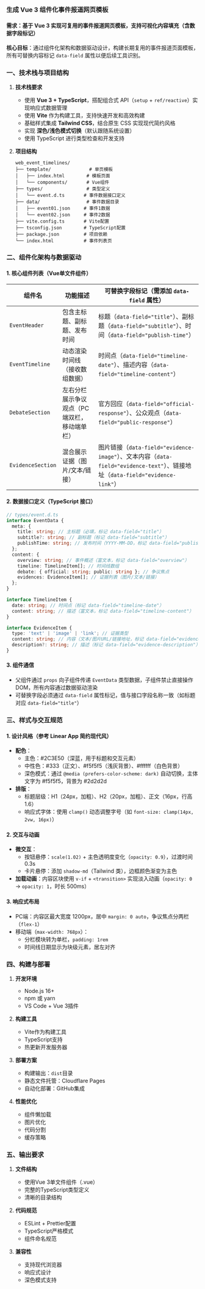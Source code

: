 ### 生成 Vue 3 组件化事件报道网页模板


#### **需求：基于 Vue 3 实现可复用的事件报道网页模板，支持可视化内容填充（含数据字段标记）**  
**核心目标**：通过组件化架构和数据驱动设计，构建长期复用的事件报道页面模板，所有可替换内容标记 `data-field` 属性以便后续工具识别。


### **一、技术栈与项目结构**  
1. **技术栈要求**  
   - 使用 **Vue 3 + TypeScript**，搭配组合式 API（`setup` + `ref/reactive`）实现响应式数据管理
   - 使用 **Vite** 作为构建工具，支持快速开发和高效构建
   - 基础样式集成 **Tailwind CSS**，结合原生 CSS 实现现代简约风格
   - 实现 **深色/浅色模式切换**（默认跟随系统设置）
   - 使用 TypeScript 进行类型检查和开发支持

2. **项目结构**  
   ```
   web_event_timelines/
   ├── template/              # 单页模板
   │   ├── index.html        # 模板页面
   │   └── components/       # Vue组件
   ├── types/                # 类型定义
   │   └── event.d.ts       # 事件数据接口定义
   ├── data/                 # 事件数据目录
   │   ├── event01.json     # 事件1数据
   │   └── event02.json     # 事件2数据
   ├── vite.config.ts       # Vite配置
   ├── tsconfig.json        # TypeScript配置
   ├── package.json         # 项目依赖
   └── index.html           # 事件列表页
   ```


### **二、组件化架构与数据驱动**  
#### **1. 核心组件列表（Vue单文件组件）**  
| 组件名          | 功能描述                                                                 | 可替换字段标记（需添加 `data-field` 属性）          |  
|-----------------|--------------------------------------------------------------------------|---------------------------------------------------|  
| `EventHeader`   | 包含主标题、副标题、发布时间                                             | 标题（`data-field="title"`）、副标题（`data-field="subtitle"`）、时间（`data-field="publish-time"`） |  
| `EventTimeline` | 动态渲染时间线（接收数组数据）                                           | 时间点（`data-field="timeline-date"`）、描述内容（`data-field="timeline-content"`） |  
| `DebateSection` | 左右分栏展示争议观点（PC端双栏，移动端单栏）                             | 官方回应（`data-field="official-response"`）、公众观点（`data-field="public-response"`） |  
| `EvidenceSection` | 混合展示证据（图片/文本/链接）                                            | 图片链接（`data-field="evidence-image"`）、文本内容（`data-field="evidence-text"`）、链接地址（`data-field="evidence-link"`） |  

#### **2. 数据接口定义（TypeScript 接口）**  
```typescript
// types/event.d.ts
interface EventData {
  meta: {
    title: string; // 主标题（必填，标记 data-field="title"）
    subtitle?: string; // 副标题（标记 data-field="subtitle"）
    publishTime: string; // 发布时间（YYYY-MM-DD，标记 data-field="publish-time"）
  };
  content: {
    overview: string; // 事件概述（富文本，标记 data-field="overview"）
    timeline: TimelineItem[]; // 时间线数组
    debate: { official: string; public: string }; // 争议焦点
    evidences: EvidenceItem[]; // 证据列表（图片/文本/链接）
  };
}

interface TimelineItem {
  date: string; // 时间点（标记 data-field="timeline-date"）
  content: string; // 描述（富文本，标记 data-field="timeline-content"）
}

interface EvidenceItem {
  type: 'text' | 'image' | 'link'; // 证据类型
  content: string; // 内容（文本/图片URL/链接地址，标记 data-field="evidence-content"）
  description?: string; // 描述（标记 data-field="evidence-description"）
}
```

#### **3. 组件通信**  
- 父组件通过 `props` 向子组件传递 `EventData` 类型数据，子组件禁止直接操作 DOM，所有内容通过数据驱动渲染
- 可替换字段必须通过 `data-field` 属性标记，值与接口字段名称一致（如标题对应 `data-field="title"`）


### **三、样式与交互规范**  
#### **1. 设计风格（参考 Linear App 简约现代风）**  
- **配色**：  
  - 主色：#2C3E50（深蓝，用于标题和交互元素）  
  - 中性色：#333（正文）、#f5f5f5（浅灰背景）、#ffffff（白色背景）  
  - 深色模式：通过 `@media (prefers-color-scheme: dark)` 自动切换，主体文字为 #f5f5f5，背景为 #2d2d2d
- **排版**：  
  - 标题层级：H1（24px，加粗）、H2（20px，加粗）、正文（16px，行高 1.6）
  - 响应式字体：使用 `clamp()` 动态调整字号（如 `font-size: clamp(14px, 2vw, 16px)`）

#### **2. 交互与动画**  
- **微交互**：  
  - 按钮悬停：`scale(1.02)` + 主色透明度变化（`opacity: 0.9`），过渡时间 0.3s
  - 卡片悬停：添加 `shadow-md`（Tailwind 类），边框颜色渐变为主色
- **加载动画**：内容区块使用 `v-if` + `<transition>` 实现淡入动画（`opacity: 0` → `opacity: 1`，时长 500ms）

#### **3. 响应式布局**  
- PC端：内容区最大宽度 1200px，居中 `margin: 0 auto`，争议焦点分两栏（`flex-1`）
- 移动端（`max-width: 768px`）：  
  - 分栏模块转为单栏，`padding: 1rem`
  - 时间线日期显示为块级元素，居左对齐


### **四、构建与部署**
1. **开发环境**
   - Node.js 16+
   - npm 或 yarn
   - VS Code + Vue 3插件

2. **构建工具**
   - Vite作为构建工具
   - TypeScript支持
   - 热更新开发服务器

3. **部署方案**
   - 构建输出：`dist`目录
   - 静态文件托管：Cloudflare Pages
   - 自动化部署：GitHub集成

4. **性能优化**
   - 组件懒加载
   - 图片优化
   - 代码分割
   - 缓存策略


### **五、输出要求**  
1. **文件结构**  
   - 使用Vue 3单文件组件（.vue）
   - 完整的TypeScript类型定义
   - 清晰的目录结构

2. **代码规范**  
   - ESLint + Prettier配置
   - TypeScript严格模式
   - 组件命名规范

3. **兼容性**  
   - 支持现代浏览器
   - 响应式设计
   - 深色模式支持
